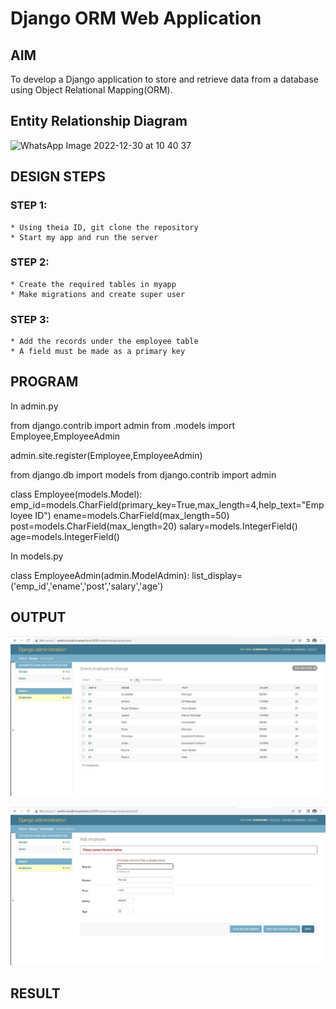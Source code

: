 # Django ORM Web Application

## AIM
To develop a Django application to store and retrieve data from a database using Object Relational Mapping(ORM).

## Entity Relationship Diagram

![WhatsApp Image 2022-12-30 at 10 40 37](https://user-images.githubusercontent.com/119557985/210037377-77bf69c4-221b-46f4-8089-249e5896229d.jpeg)


## DESIGN STEPS

### STEP 1:

    * Using theia ID, git clone the repository 
    * Start my app and run the server
    

### STEP 2:

    * Create the required tables in myapp 
    * Make migrations and create super user
    

### STEP 3:

    * Add the records under the employee table
    * A field must be made as a primary key


## PROGRAM  

In admin.py

from django.contrib import admin
from .models import Employee,EmployeeAdmin


admin.site.register(Employee,EmployeeAdmin)

from django.db import models
from django.contrib import admin


class Employee(models.Model):
    emp_id=models.CharField(primary_key=True,max_length=4,help_text="Employee ID")
    ename=models.CharField(max_length=50)
    post=models.CharField(max_length=20)
    salary=models.IntegerField()
    age=models.IntegerField()
    
In models.py

class EmployeeAdmin(admin.ModelAdmin):
    list_display=('emp_id','ename','post','salary','age')
    

## OUTPUT

![django-orm-app](images/django-orm-app.png)

![primarykeyerror](images/primarykeyerror.png)


## RESULT
